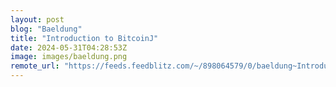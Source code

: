 ```yaml
---
layout: post
blog: "Baeldung"
title: "Introduction to BitcoinJ"
date: 2024-05-31T04:28:53Z
image: images/baeldung.png
remote_url: "https://feeds.feedblitz.com/~/898064579/0/baeldung~Introduction-to-BitcoinJ"
---
```

